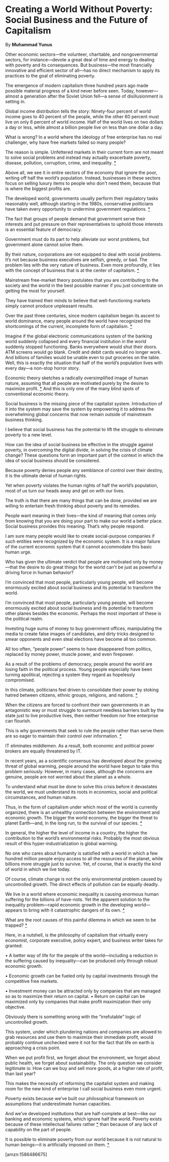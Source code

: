 Creating a World Without Poverty: Social Business and the Future of Capitalism
==============================================================================

By **Muhammad Yunus**

Other economic sectors—the volunteer, charitable, and nongovernmental sectors,
for instance—devote a great deal of time and energy to dealing with poverty and
its consequences. But business—the most financially innovative and efficient
sector of all—has no direct mechanism to apply its practices to the goal of
eliminating poverty.

The emergence of modern capitalism three hundred years ago made possible
material progress of a kind never before seen. Today, however—almost a
generation after the Soviet Union fell—a sense of disillusionment is setting in.

Global income distribution tells the story: Ninety-four percent of world income
goes to 40 percent of the people, while the other 60 percent must live on only 6
percent of world income. Half of the world lives on two dollars a day or less,
while almost a billion people live on less than one dollar a day.

What is wrong? In a world where the ideology of free enterprise has no real
challenger, why have free markets failed so many people?

The reason is simple. Unfettered markets in their current form are not meant to
solve social problems and instead may actually exacerbate poverty, disease,
pollution, corruption, crime, and inequality. [\*](#ASIN:B005GKIXX0;LOC:289)

Above all, we see it in entire sectors of the economy that ignore the poor,
writing off half the world’s population. Instead, businesses in these sectors
focus on selling luxury items to people who don't need them, because that is
where the biggest profits are.

The developed world, governments usually perform their regulatory tasks
reasonably well, although starting in the 1980s, conservative politicians have
taken every opportunity to undermine government regulations.
[\*](#ASIN:B005GKIXX0;LOC:330)

The fact that groups of people demand that government serve their interests and
put pressure on their representatives to uphold those interests is an essential
feature of democracy.

Government must do its part to help alleviate our worst problems, but government
alone cannot solve them.

By their nature, corporations are not equipped to deal with social problems.
It’s not because business executives are selfish, greedy, or bad. The problem
lies with the very nature of business. Even more profoundly, it lies with the
concept of business that is at the center of capitalism.
[\*](#ASIN:B005GKIXX0;LOC:511)

Mainstream free-market theory postulates that you are contributing to the
society and the world in the best possible manner if you just concentrate on
getting the most for yourself.

They have trained their minds to believe that well-functioning markets simply
cannot produce unpleasant results.

Over the past three centuries, since modern capitalism began its ascent to world
dominance, many people around the world have recognized the shortcomings of the
current, incomplete form of capitalism. [\*](#ASIN:B005GKIXX0;LOC:781)

Imagine if the global electronic communications system of the banking world
suddenly collapsed and every financial institution in the world suddenly stopped
functioning. Banks everywhere would shut their doors. ATM screens would go
blank. Credit and debit cards would no longer work. And billions of families
would be unable even to put groceries on the table. Well, this is exactly the
situation that half of the world’s population lives with every day—a non-stop
horror story.

Economic theory sketches a radically oversimplified image of human nature,
assuming that all people are motivated purely by the desire to maximize profit.
[\*](#ASIN:B005GKIXX0;LOC:1059) And this is only one of the many blind spots of
conventional economic theory.

Social business is the missing piece of the capitalist system. Introduction of
it into the system may save the system by empowering it to address the
overwhelming global concerns that now remain outside of mainstream business
thinking.

I believe that social business has the potential to lift the struggle to
eliminate poverty to a new level.

How can the idea of social business be effective in the struggle against
poverty, in overcoming the digital divide, in solving the crisis of climate
change? These questions form an important part of the context in which the idea
of social business should be considered.

Because poverty denies people any semblance of control over their destiny, it is
the ultimate denial of human rights.

Yet when poverty violates the human rights of half the world’s population, most
of us turn our heads away and get on with our lives.

The truth is that there are many things that can be done, provided we are
willing to entertain fresh thinking about poverty and its remedies.

People want meaning in their lives—the kind of meaning that comes only from
knowing that you are doing your part to make our world a better place. Social
business provides this meaning. That’s why people respond.

I am sure many people would like to create social-purpose companies if such
entities were recognized by the economic system. It is a major failure of the
current economic system that it cannot accommodate this basic human urge.

Who has given the ultimate verdict that people are motivated only by money—that
the desire to do great things for the world can't be just as powerful a driving
force in human behavior?

I’m convinced that most people, particularly young people, will become
enormously excited about social business and its potential to transform the
world.

I’m convinced that most people, particularly young people, will become
enormously excited about social business and its potential to transform other
planes besides the economic. Perhaps the most important of these is the
political realm.

Investing huge sums of money to buy government offices, manipulating the media
to create false images of candidates, and dirty tricks designed to smear
opponents and even steal elections have become all too common.

All too often, “people power” seems to have disappeared from politics, replaced
by money power, muscle power, and even firepower.

As a result of the problems of democracy, people around the world are losing
faith in the political process. Young people especially have been turning
apolitical, rejecting a system they regard as hopelessly compromised.

In this climate, politicians feel driven to consolidate their power by stoking
hatred between citizens, ethnic groups, religions, and nations.
[\*](#ASIN:B005GKIXX0;LOC:3515)

When the citizens are forced to confront their own governments in an
antagonistic way or must struggle to surmount needless barriers built by the
state just to live productive lives, then neither freedom nor free enterprise
can flourish.

This is why governments that seek to rule the people rather than serve them are
so eager to maintain their control over information.
[\*](#ASIN:B005GKIXX0;LOC:3522)

IT eliminates middlemen. As a result, both economic and political power brokers
are equally threatened by IT.

In recent years, as a scientific consensus has developed about the growing
threat of global warming, people around the world have begun to take this
problem seriously. However, in many cases, although the concerns are genuine,
people are not worried about the planet as a whole.

To understand what must be done to solve this crisis before it devastates the
world, we must understand its roots in economics, social and political
circumstances, and human nature.

Thus, in the form of capitalism under which most of the world is currently
organized, there is an unhealthy connection between the environment and economic
growth. The bigger the world economy, the bigger the threat to planet Earth—and,
in the long run, to the survival of our species. [\*](#ASIN:B005GKIXX0;LOC:3599)

In general, the higher the level of income in a country, the higher the
contribution to the world’s environmental risks. Probably the most obvious
result of this hyper-industrialization is global warming.

No one who cares about humanity is satisfied with a world in which a few hundred
million people enjoy access to all the resources of the planet, while billions
more struggle just to survive. Yet, of course, that is exactly the kind of world
in which we live today.

Of course, climate change is not the only environmental problem caused by
uncontrolled growth. The direct effects of pollution can be equally deadly.

We live in a world where economic inequality is causing enormous human suffering
for the billions of have-nots. Yet the apparent solution to the inequality
problem—rapid economic growth in the developing world—appears to bring with it
catastrophic dangers of its own. [\*](#ASIN:B005GKIXX0;LOC:3677)

What are the root causes of this painful dilemma in which we seem to be trapped?
[\*](#ASIN:B005GKIXX0;LOC:3681)

Here, in a nutshell, is the philosophy of capitalism that virtually every
economist, corporate executive, policy expert, and business writer takes for
granted:

• A better way of life for the people of the world—including a reduction in the
suffering caused by inequality—can be produced only through robust economic
growth.

• Economic growth can be fueled only by capital investments through the
competitive free markets.

• Investment money can be attracted only by companies that are managed so as to
maximize their return on capital. • Return on capital can be maximized only by
companies that make profit maximization their only objective.

Obviously there is something wrong with the “irrefutable” logic of uncontrolled
growth.

This system, under which plundering nations and companies are allowed to grab
resources and use them to maximize their immediate profit, would probably
continue unchecked were it not for the fact that life on earth is approaching a
crisis point.

When we put profit first, we forget about the environment, we forget about
public health, we forget about sustainability. The only question we consider
legitimate is: How can we buy and sell more goods, at a higher rate of profit,
than last year?

This makes the necessity of reforming the capitalist system and making room for
the new kind of enterprise I call social business even more urgent.

Poverty exists because we’ve built our philosophical framework on assumptions
that underestimate human capacities.

And we’ve developed institutions that are half-complete at best—like our banking
and economic systems, which ignore half the world. Poverty exists because of
these intellectual failures rather [\*](#ASIN:B005GKIXX0;LOC:4053) than because
of any lack of capability on the part of people.

It is possible to eliminate poverty from our world because it is not natural to
human beings—it is artificially imposed on them. [\*](#ASIN:B005GKIXX0;LOC:4061)

[amzn:1586486675]

